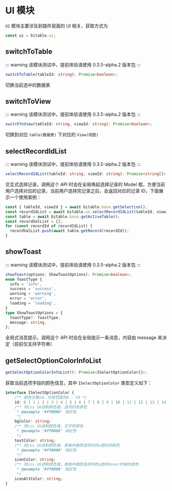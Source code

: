 # UI 模块
`UI` 模块主要涉及到插件层面的 UI 相关，获取方式为
```typescript
const ui = bitable.ui;
```

## switchToTable
::: warning
该模块测试中，提前体验请使用 0.3.5-alpha.2 版本包
:::
```typescript
switchToTable(tableId: string): Promise<boolean>;
```
切换当前选中的数据表

## switchToView
::: warning
该模块测试中，提前体验请使用 0.3.5-alpha.2 版本包
:::

```typescript
switchToView(tableId: string, viewId: string): Promise<boolean>;
```
切换到对应 `table(数据表)` 下对应的 `View(视图)`

## selectRecordIdList
::: warning
该模块测试中，提前体验请使用 0.3.5-alpha.2 版本包
:::

```typescript
selectRecordIdList(tableId: string, viewId: string): Promise<string[]>;
```
交互式选择记录，调用这个 API 时会在全局唤起选择记录的 Model 框，方便当前用户选择对应的记录，当前用户选择完记录之后，会返回对应的记录 ID，下面展示一个使用案例：
```typescript
const { tableId, viewId } = await bitable.base.getSelection();
const recordIdList = await bitable.ui.selectRecordIdList(tableId, viewId);
const table = await bitable.base.getActiveTable();
const recordValList = [];
for (const recordId of recordIdList) {
  recordValList.push(await table.getRecord(recordId));
}
```

## showToast
::: warning
该模块测试中，提前体验请使用 0.3.5-alpha.2 版本包
:::

```typescript
showToast(options: ShowToastOptions): Promise<boolean>;
enum ToastType {
  info = 'info',
  success = 'success',
  warning = 'warning',
  error = 'error',
  loading = 'loading',
}
type ShowToastOptions = {
  toastType?: ToastType,
  message: string,
};
```
全局式消息提示，调用这个 API 时会在全局提示一条消息，内容由 message 来决定（目前仅支持字符串）

##  getSelectOptionColorInfoList
```typescript
getSelectOptionColorInfoList(): Promise<ISelectOptionColor[]>;
```
获取当前选项字段的颜色信息，其中 `ISelectOptionColor` 类型定义如下：
```typescript
interface ISelectOptionColor {
    /** 颜色方案id，可用范围为0 - 54 */
    id: 0 | 1 | 2 | 3 | 4 | 5 | 6 | 7 | 8 | 9 | 10 | 11 | 12 | 13 | 14 | 15 | 16 | 17 | 18 | 19 | 20 | 21 | 22 | 23 | 24 | 25 | 26 | 27 | 28 | 29 | 30 | 31 | 32 | 33 | 34 | 35 | 36 | 37 | 38 | 39 | 40 | 41 | 42 | 43 | 44 | 45 | 46 | 47 | 48 | 49 | 50 | 51 | 52 | 53 | 54;
    /** 同css 16进制颜色值，选项的背景色
     * @example '#ff0000' 纯红色
     */
    bgColor: string;
    /** 同css 16进制颜色值，文字的颜色
     * @example '#ff0000' 纯红色
     */
    textColor: string;
    /** 同css 16进制颜色值，表格中删除选项时的x图标的颜色
     * @example '#ff0000' 纯红色
     */
    iconColor: string;
    /** 同css 16进制颜色值，表格中删除选项时的x图标hover时候的颜色
     * @example '#ff0000' 纯红色
     */
    iconAltColor: string;
}
```